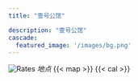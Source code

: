 ```yaml
---
title: "壹号公馆"

description: "壹号公馆"
cascade:
  featured_image: '/images/bg.png'
---
```

![Rates](/partyroom/images/rates.jpg)
_地点_ {{< map >}}
{{< cal >}}

